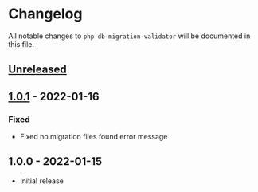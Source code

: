 # Changelog

All notable changes to `php-db-migration-validator` will be documented in this file.

## [Unreleased]

## [1.0.1] - 2022-01-16

### Fixed

- Fixed no migration files found error message

## 1.0.0 - 2022-01-15

- Initial release

[Unreleased]: https://github.com/antonkomarev/php-db-migration-validator/compare/1.0.1...master
[1.0.1]: https://github.com/cybercog/laravel-love/compare/1.0.0...1.0.1
